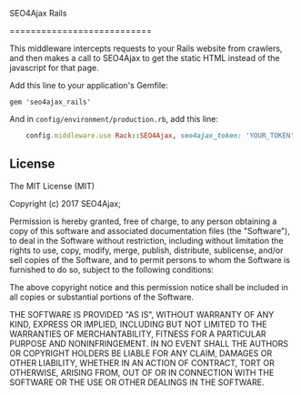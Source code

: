 SEO4Ajax Rails

===========================

This middleware intercepts requests to your Rails website from crawlers, and then makes a call to SEO4Ajax to get the static HTML instead of the javascript for that page.

Add this line to your application's Gemfile:

    gem 'seo4ajax_rails'

And in `config/environment/production.rb`, add this line:

```ruby
	config.middleware.use Rack::SEO4Ajax, seo4ajax_token: 'YOUR_TOKEN'
```

## License

The MIT License (MIT)

Copyright (c) 2017 SEO4Ajax;

Permission is hereby granted, free of charge, to any person obtaining a copy
of this software and associated documentation files (the "Software"), to deal
in the Software without restriction, including without limitation the rights
to use, copy, modify, merge, publish, distribute, sublicense, and/or sell
copies of the Software, and to permit persons to whom the Software is
furnished to do so, subject to the following conditions:

The above copyright notice and this permission notice shall be included in
all copies or substantial portions of the Software.

THE SOFTWARE IS PROVIDED "AS IS", WITHOUT WARRANTY OF ANY KIND, EXPRESS OR
IMPLIED, INCLUDING BUT NOT LIMITED TO THE WARRANTIES OF MERCHANTABILITY,
FITNESS FOR A PARTICULAR PURPOSE AND NONINFRINGEMENT. IN NO EVENT SHALL THE
AUTHORS OR COPYRIGHT HOLDERS BE LIABLE FOR ANY CLAIM, DAMAGES OR OTHER
LIABILITY, WHETHER IN AN ACTION OF CONTRACT, TORT OR OTHERWISE, ARISING FROM,
OUT OF OR IN CONNECTION WITH THE SOFTWARE OR THE USE OR OTHER DEALINGS IN
THE SOFTWARE.
